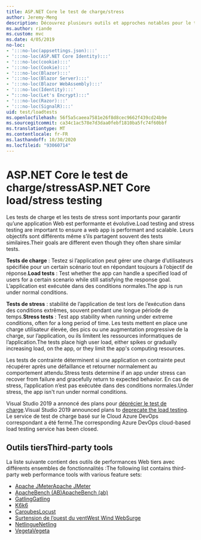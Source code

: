 ```yaml
---
title: ASP.NET Core le test de charge/stress
author: Jeremy-Meng
description: Découvrez plusieurs outils et approches notables pour le test de charge et les tests de stress ASP.NET Core les applications.
ms.author: riande
ms.custom: mvc
ms.date: 4/05/2019
no-loc:
- ':::no-loc(appsettings.json):::'
- ':::no-loc(ASP.NET Core Identity):::'
- ':::no-loc(cookie):::'
- ':::no-loc(Cookie):::'
- ':::no-loc(Blazor):::'
- ':::no-loc(Blazor Server):::'
- ':::no-loc(Blazor WebAssembly):::'
- ':::no-loc(Identity):::'
- ":::no-loc(Let's Encrypt):::"
- ':::no-loc(Razor):::'
- ':::no-loc(SignalR):::'
uid: test/loadtests
ms.openlocfilehash: 56f5a5caeea7581e26f8d8cec9662f439cd24b9e
ms.sourcegitcommit: ca34c1ac578e7d3daa0febf1810ba5fc74f60bbf
ms.translationtype: MT
ms.contentlocale: fr-FR
ms.lasthandoff: 10/30/2020
ms.locfileid: "93060714"
---
```

# <a name="aspnet-core-loadstress-testing"></a><span data-ttu-id="bc728-103">ASP.NET Core le test de charge/stress</span><span class="sxs-lookup"><span data-stu-id="bc728-103">ASP.NET Core load/stress testing</span></span>

<span data-ttu-id="bc728-104">Les tests de charge et les tests de stress sont importants pour garantir qu’une application Web est performante et évolutive.</span><span class="sxs-lookup"><span data-stu-id="bc728-104">Load testing and stress testing are important to ensure a web app is performant and scalable.</span></span> <span data-ttu-id="bc728-105">Leurs objectifs sont différents même s’ils partagent souvent des tests similaires.</span><span class="sxs-lookup"><span data-stu-id="bc728-105">Their goals are different even though they often share similar tests.</span></span>

<span data-ttu-id="bc728-106">**Tests de charge** : Testez si l’application peut gérer une charge d’utilisateurs spécifiée pour un certain scénario tout en répondant toujours à l’objectif de réponse.</span><span class="sxs-lookup"><span data-stu-id="bc728-106">**Load tests** : Test whether the app can handle a specified load of users for a certain scenario while still satisfying the response goal.</span></span> <span data-ttu-id="bc728-107">L’application est exécutée dans des conditions normales.</span><span class="sxs-lookup"><span data-stu-id="bc728-107">The app is run under normal conditions.</span></span>

<span data-ttu-id="bc728-108">**Tests de stress** : stabilité de l’application de test lors de l’exécution dans des conditions extrêmes, souvent pendant une longue période de temps.</span><span class="sxs-lookup"><span data-stu-id="bc728-108">**Stress tests** : Test app stability when running under extreme conditions, often for a long period of time.</span></span> <span data-ttu-id="bc728-109">Les tests mettent en place une charge utilisateur élevée, des pics ou une augmentation progressive de la charge, sur l’application, ou ils limitent les ressources informatiques de l’application.</span><span class="sxs-lookup"><span data-stu-id="bc728-109">The tests place high user load, either spikes or gradually increasing load, on the app, or they limit the app's computing resources.</span></span>

<span data-ttu-id="bc728-110">Les tests de contrainte déterminent si une application en contrainte peut récupérer après une défaillance et retourner normalement au comportement attendu.</span><span class="sxs-lookup"><span data-stu-id="bc728-110">Stress tests determine if an app under stress can recover from failure and gracefully return to expected behavior.</span></span> <span data-ttu-id="bc728-111">En cas de stress, l’application n’est pas exécutée dans des conditions normales.</span><span class="sxs-lookup"><span data-stu-id="bc728-111">Under stress, the app isn't run under normal conditions.</span></span>

<span data-ttu-id="bc728-112">Visual Studio 2019 a annoncé des plans pour [déprécier le test de charge](https://devblogs.microsoft.com/devops/cloud-based-load-testing-service-eol/).</span><span class="sxs-lookup"><span data-stu-id="bc728-112">Visual Studio 2019 announced plans to [deprecate the load testing](https://devblogs.microsoft.com/devops/cloud-based-load-testing-service-eol/).</span></span> <span data-ttu-id="bc728-113">Le service de test de charge basé sur le Cloud Azure DevOps correspondant a été fermé.</span><span class="sxs-lookup"><span data-stu-id="bc728-113">The corresponding Azure DevOps cloud-based load testing service has been closed.</span></span>

## <a name="third-party-tools"></a><span data-ttu-id="bc728-114">Outils tiers</span><span class="sxs-lookup"><span data-stu-id="bc728-114">Third-party tools</span></span>

<span data-ttu-id="bc728-115">La liste suivante contient des outils de performances Web tiers avec différents ensembles de fonctionnalités :</span><span class="sxs-lookup"><span data-stu-id="bc728-115">The following list contains third-party web performance tools with various feature sets:</span></span>

* [<span data-ttu-id="bc728-116">Apache JMeter</span><span class="sxs-lookup"><span data-stu-id="bc728-116">Apache JMeter</span></span>](https://jmeter.apache.org/)
* [<span data-ttu-id="bc728-117">ApacheBench (AB)</span><span class="sxs-lookup"><span data-stu-id="bc728-117">ApacheBench (ab)</span></span>](https://httpd.apache.org/docs/2.4/programs/ab.html)
* [<span data-ttu-id="bc728-118">Gatling</span><span class="sxs-lookup"><span data-stu-id="bc728-118">Gatling</span></span>](https://gatling.io/)
* [<span data-ttu-id="bc728-119">K6</span><span class="sxs-lookup"><span data-stu-id="bc728-119">k6</span></span>](https://k6.io)
* [<span data-ttu-id="bc728-120">Caroubes</span><span class="sxs-lookup"><span data-stu-id="bc728-120">Locust</span></span>](https://locust.io/)
* [<span data-ttu-id="bc728-121">Surtension de l’ouest du vent</span><span class="sxs-lookup"><span data-stu-id="bc728-121">West Wind WebSurge</span></span>](https://websurge.west-wind.com/)
* [<span data-ttu-id="bc728-122">Netlingue</span><span class="sxs-lookup"><span data-stu-id="bc728-122">Netling</span></span>](https://github.com/hallatore/Netling)
* [<span data-ttu-id="bc728-123">Vegeta</span><span class="sxs-lookup"><span data-stu-id="bc728-123">Vegeta</span></span>](https://github.com/tsenart/vegeta)